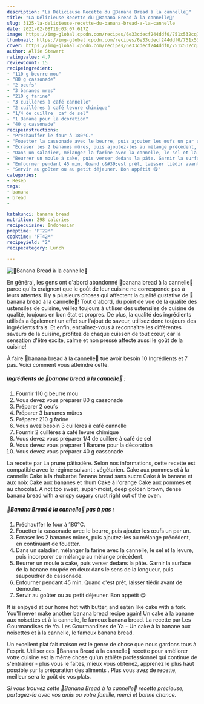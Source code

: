```yaml
---
description: "La Délicieuse Recette du 🍌Banana Bread à la cannelle🍌"
title: "La Délicieuse Recette du 🍌Banana Bread à la cannelle🍌"
slug: 3125-la-delicieuse-recette-du-banana-bread-a-la-cannelle
date: 2021-02-08T19:03:07.617Z
image: https://img-global.cpcdn.com/recipes/6e33cdecf244ddf0/751x532cq70/🍌banana-bread-a-la-cannelle🍌-photo-principale-de-la-recette.jpg
thumbnail: https://img-global.cpcdn.com/recipes/6e33cdecf244ddf0/751x532cq70/🍌banana-bread-a-la-cannelle🍌-photo-principale-de-la-recette.jpg
cover: https://img-global.cpcdn.com/recipes/6e33cdecf244ddf0/751x532cq70/🍌banana-bread-a-la-cannelle🍌-photo-principale-de-la-recette.jpg
author: Allie Stewart
ratingvalue: 4.7
reviewcount: 15
recipeingredient:
- "110 g beurre mou"
- "80 g cassonade"
- "2 oeufs"
- "3 bananes mres"
- "210 g farine"
- "3 cuillères à café cannelle"
- "2 cuillères à café levure chimique"
- "1/4 de cuillre  caf de sel"
- "1 Banane pour la dcoration"
- "40 g cassonade"
recipeinstructions:
- "Préchauffer le four à 180°C."
- "Fouetter la cassonade avec le beurre, puis ajouter les œufs un par un."
- "Écraser les 2 bananes mûres, puis ajoutez-les au mélange précédent, en continuant de fouetter."
- "Dans un saladier, mélanger la farine avec la cannelle, le sel et la levure, puis incorporer ce mélange au mélange précédent."
- "Beurrer un moule à cake, puis verser dedans la pâte. Garnir la surface de la banane coupée en deux dans le sens de la longueur, puis saupoudrer de cassonade."
- "Enfourner pendant 45 min. Quand c&#39;est prêt, laisser tiédir avant de démouler."
- "Servir au goûter ou au petit déjeuner. Bon appétit 😋"
categories:
- Resep
tags:
- banana
- bread
- 

katakunci: banana bread  
nutrition: 298 calories
recipecuisine: Indonesian
preptime: "PT22M"
cooktime: "PT42M"
recipeyield: "2"
recipecategory: Lunch

---
```



![🍌Banana Bread à la cannelle🍌](https://img-global.cpcdn.com/recipes/6e33cdecf244ddf0/751x532cq70/🍌banana-bread-a-la-cannelle🍌-photo-principale-de-la-recette.jpg)

En général, les gens ont d'abord abandonné 🍌banana bread à la cannelle🍌 parce qu'ils craignent que le goût de leur cuisine ne corresponde pas à leurs attentes. Il y a plusieurs choses qui affectent la qualité gustative de 🍌banana bread à la cannelle🍌! Tout d'abord, du point de vue de la qualité des ustensiles de cuisine, veillez toujours à utiliser des ustensiles de cuisine de qualité, toujours en bon état et propres. De plus, la qualité des ingrédients utilisés a également un effet sur l'ajout de saveur, utilisez donc toujours des ingrédients frais. Et enfin, entraînez-vous à reconnaître les différentes saveurs de la cuisine, profitez de chaque cuisson de tout cœur, car la sensation d'être excité, calme et non pressé affecte aussi le goût de la cuisine!

<!--inarticleads1-->

À faire 🍌banana bread à la cannelle🍌 tue avoir besoin 10 Ingrédients et 7 pas. Voici comment vous atteindre cette.

##### Ingrédients de 🍌banana bread à la cannelle🍌 :

1. Fournir 110 g beurre mou
1. Vous devez vous préparer 80 g cassonade
1. Préparer 2 oeufs
1. Préparer 3 bananes mûres
1. Préparer 210 g farine
1. Vous avez besoin 3 cuillères à café cannelle
1. Fournir 2 cuillères à café levure chimique
1. Vous devez vous préparer 1/4 de cuillère à café de sel
1. Vous devez vous préparer 1 Banane pour la décoration
1. Vous devez vous préparer 40 g cassonade


La recette par La prune pâtissière. Selon nos informations, cette recette est compatible avec le régime suivant : végétarien. Cake aux pommes et à la cannelle Cake à la rhubarbe Banana bread sans sucre Cake à la banane et aux noix Cake aux bananes et rhum Cake à l&#39;orange Cake aux pommes et au chocolat. A not too sweet, super-moist, deep golden brown, dense banana bread with a crispy sugary crust right out of the oven. 

<!--inarticleads2-->

##### 🍌Banana Bread à la cannelle🍌 pas à pas :

1. Préchauffer le four à 180°C.
1. Fouetter la cassonade avec le beurre, puis ajouter les œufs un par un.
1. Écraser les 2 bananes mûres, puis ajoutez-les au mélange précédent, en continuant de fouetter.
1. Dans un saladier, mélanger la farine avec la cannelle, le sel et la levure, puis incorporer ce mélange au mélange précédent.
1. Beurrer un moule à cake, puis verser dedans la pâte. Garnir la surface de la banane coupée en deux dans le sens de la longueur, puis saupoudrer de cassonade.
1. Enfourner pendant 45 min. Quand c&#39;est prêt, laisser tiédir avant de démouler.
1. Servir au goûter ou au petit déjeuner. Bon appétit 😋


It is enjoyed at our home hot with butter, and eaten like cake with a fork. You&#39;ll never make another banana bread recipe again! Un cake à la banane aux noisettes et à la cannelle, le fameux banana bread. La recette par Les Gourmandises de Ya. Les Gourmandises de Ya - Un cake à la banane aux noisettes et à la cannelle, le fameux banana bread. 

<!--inarticleads1-->

<p>
Un excellent plat fait maison est le genre de chose que nous gardons tous à l'esprit. Utiliser ces 🍌Banana Bread à la cannelle🍌 recette pour améliorer votre cuisine est la même chose qu'un athlète professionnel qui continue de s'entraîner - plus vous le faites, mieux vous obtenez, apprenez le plus haut possible sur la préparation des aliments . Plus vous avez de recette, meilleur sera le goût de vos plats.
</p>

<p>
<i>Si vous trouvez cette 🍌Banana Bread à la cannelle🍌 recette précieuse, partagez-la avec vos amis ou votre famille, merci et bonne chance.</i>
</p>
